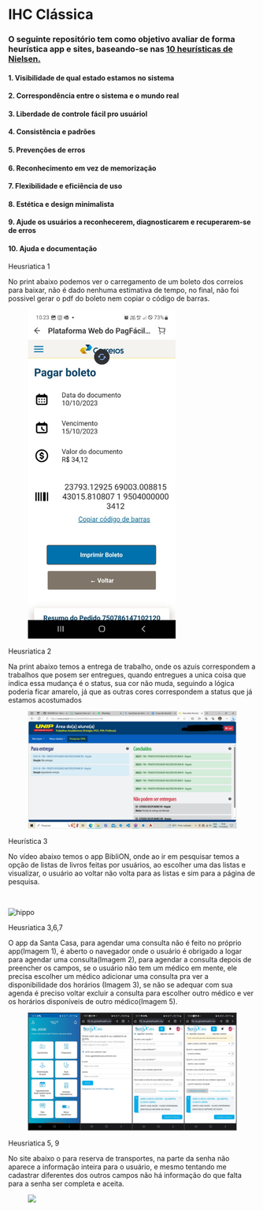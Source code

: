 <h1>IHC Clássica</h1>

<h3> O seguinte repositório tem como objetivo avaliar de forma heurística app e sites, baseando-se nas <a href="https://www.alura.com.br/artigos/10-heuristicas-de-nielsen-uma-formula-pra-evitar-erros-basicos-de-usabilidade">10 heurísticas de Nielsen. </a></h3>

<h4> 1. Visibilidade de qual estado estamos no sistema</h4>
<h4>2. Correspondência entre o sistema e o mundo real</h4>
<h4>3. Liberdade de controle fácil pro usuáriol</h4>
<h4>4. Consistência e padrões</h4>
<h4>5. Prevenções de erros</h4>
<h4>6. Reconhecimento em vez de memorização</h4>
<h4>7. Flexibilidade e eficiência de uso</h4>
<h4>8. Estética e design minimalista</h4>
<h4>9. Ajude os usuários a reconhecerem, diagnosticarem e recuperarem-se de erros</h4>
<h4>10. Ajuda e documentação</h4>




<p>Heusriatica 1<p>

<p>No print abaixo podemos ver o carregamento de um boleto dos correios para baixar, não é dado nenhuma estimativa de tempo, no final, não foi possivel gerar o pdf do boleto nem copiar o código de barras.<p>

 <figure>  
 <img src="img/correios.jpeg" width="300px"> 
 </figure>


 <p>Heusriatica 2<p>

<p>Na print abaixo temos a entrega de trabalho, onde os azuis correspondem a trabalhos que posem ser entregues, quando entregues a unica coisa que indica essa mudança é o status, sua cor não muda, seguindo a lógica poderia ficar amarelo, já que as outras cores correspondem a status que já estamos acostumados <p>

<figure> 
<img src="img/unip.jpg" >
</figure>


<p>Heurística 3<p>
<p>No vídeo abaixo temos o app BibliON, onde ao ir em pesquisar temos a opção de listas de livros feitas por usuários, ao escolher uma das listas e visualizar, o usuário ao voltar não volta para as listas e sim para a página de pesquisa.  </p>

<br>

![hippo](https://github.com/Joice-Araujo/Bertoti/blob/main/Intera%C3%A7%C3%A3o%20Humano%20Computador/IHC%20CL%C3%81SSICA%20(GUI)/img/BibliON.gif?raw=true)
<br>

<p>Heusriatica 3,6,7<p>
<p> O app da Santa Casa, para agendar uma consulta não é feito no próprio app(Imagem 1), é aberto o navegador onde o usuário é obrigado a logar para agendar uma consulta(Imagem 2), para agendar a consulta depois de preencher os campos, se o usuário não tem um médico em mente, ele precisa escolher um médico adicionar uma consulta pra ver a disponibilidade dos horários (Imagem 3), se não se adequar com sua agenda é preciso voltar excluir a consulta para escolher outro médico e ver os horários disponíveis de outro médico(Imagem 5).<p>
  
 <figure>   
<img src="img/SntCasa.jpg">
</figure>



<p>Heusriatica 5, 9<p>

<p>No site abaixo o para reserva de transportes, na parte da senha não aparece a informação inteira para o usuário, e mesmo tentando me cadastrar diferentes dos outros campos não há informação do que falta para a senha ser completa e aceita.<p>

<figure> 
<img src="img/senhaCadastro.jpg" >
</figure>



    




